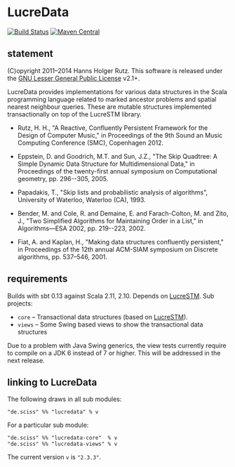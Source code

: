 # LucreData

[![Build Status](https://travis-ci.org/Sciss/LucreData.svg?branch=master)](https://travis-ci.org/Sciss/LucreData)
[![Maven Central](https://maven-badges.herokuapp.com/maven-central/de.sciss/lucredata_2.11/badge.svg)](https://maven-badges.herokuapp.com/maven-central/de.sciss/lucredata_2.11)

## statement

(C)opyright 2011&ndash;2014 Hanns Holger Rutz. This software is released under the [GNU Lesser General Public License](http://github.com/Sciss/LucreData/blob/master/licenses/LucreData-License.txt) v2.1+.

LucreData provides implementations for various data structures in the Scala programming language related to marked ancestor problems and spatial nearest neighbour queries. These are mutable structures implemented transactionally on top of the LucreSTM library.

* Rutz, H. H., "A Reactive, Confluently Persistent Framework for the Design of Computer Music," in Proceedings of the 9th Sound an Music Computing Conference (SMC), Copenhagen 2012.

* Eppstein, D. and Goodrich, M.T. and Sun, J.Z., "The Skip Quadtree: A Simple Dynamic Data Structure for Multidimensional Data," in Proceedings of the twenty-first annual symposium on Computational geometry, pp. 296--305, 2005.

* Papadakis, T., "Skip lists and probabilistic analysis of algorithms", University of Waterloo, Waterloo (CA), 1993.

* Bender, M. and Cole, R. and Demaine, E. and Farach-Colton, M. and Zito, J., "Two Simplified Algorithms for Maintaining Order in a List," in Algorithms—ESA 2002, pp. 219--223, 2002.

* Fiat, A. and Kaplan, H., "Making data structures confluently persistent," in Proceedings of the 12th annual ACM-SIAM symposium on Discrete algorithms, pp. 537–546, 2001.

## requirements

Builds with sbt 0.13 against Scala 2.11, 2.10. Depends on [LucreSTM](http://github.com/Sciss/LucreSTM). Sub projects:

* `core` &ndash; Transactional data structures (based on [LucreSTM](https://github.com/Sciss/LucreSTM)).
* `views` &ndash; Some Swing based views to show the transactional data structures

Due to a problem with Java Swing generics, the view tests currently require to compile on a JDK 6 instead of 7 or higher. This will be addressed in the next release.

## linking to LucreData

The following draws in all sub modules:

    "de.sciss" %% "lucredata" % v

For a particular sub module:

    "de.sciss" %% "lucredata-core"  % v
    "de.sciss" %% "lucredata-views" % v

The current version `v` is `"2.3.3"`.

